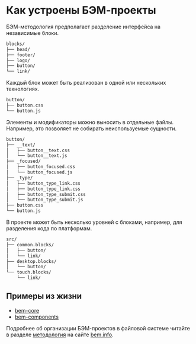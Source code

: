 Как устроены БЭМ-проекты
========================

БЭМ-методология предполагает разделение интерфейса на независимые блоки.

```sh
blocks/
├── head/
├── footer/
├── logo/
├── button/
└── link/
```

Каждый блок может быть реализован в одной или нескольких технологиях.

```sh
button/
├── button.css
└── button.js
```

Элементы и модификаторы можно выносить в отдельные файлы. Например, это позволяет не собирать неиспользуемые сущности.

```sh
button/
├── __text/
│   ├── button__text.css
│   └── button__text.js
├── _focused/
│   ├── button_focused.css
│   └── button_focused.js
├── _type/
│   ├── button_type_link.css
│   ├── button_type_link.css
│   ├── button_type_submit.css
│   └── button_type_submit.js
├── button.css
└── button.js
```

В проекте может быть несколько уровней с блоками, например, для разделения кода по платформам.

```sh
src/
├── common.blocks/
│   ├── button/
│   └── link/
├── desktop.blocks/
│   └── button/
└── touch.blocks/
    └── link/
```

Примеры из жизни
----------------

* [bem-core](https://ru.bem.info/libs/bem-core/)
* [bem-components](https://ru.bem.info/libs/bem-components/)

Подробнее об организации БЭМ-проектов в файловой системе читайте в разделе [методология](https://ru.bem.info/method/filesystem/) на сайте [bem.info](https://ru.bem.info/).
